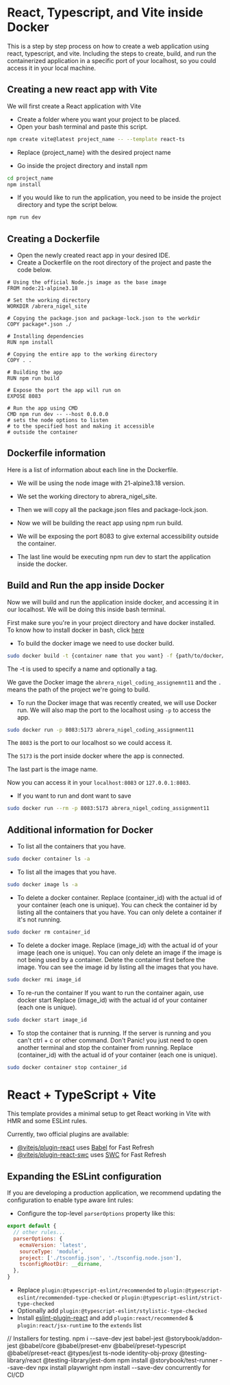 # React, Typescript, and Vite inside Docker

This is a step by step process on how to create a web application using react, typescript, and vite. Including the steps to create, build, and run the containerized application in a specific port of your localhost, so you could access it in your local machine.


## Creating a new react app with Vite

We will first create a React application with Vite

- Create a folder where you want your project to be placed.
- Open your bash terminal and paste this script.

```bash
npm create vite@latest project_name -- --template react-ts
```
- Replace {project_name} with the desired project name

- Go inside the project directory and install npm
```bash
cd project_name
npm install
```

- If you would like to run the application, you need to be inside the project directory and type the script below.
```bash
npm run dev
```

## Creating a Dockerfile

- Open the newly created react app in your desired IDE.
- Create a Dockerfile on the root directory of the project and paste the code below.

```docker
# Using the official Node.js image as the base image
FROM node:21-alpine3.18

# Set the working directory
WORKDIR /abrera_nigel_site

# Copying the package.json and package-lock.json to the workdir
COPY package*.json ./

# Installing dependencies
RUN npm install

# Copying the entire app to the working directory
COPY . .

# Building the app
RUN npm run build

# Expose the port the app will run on
EXPOSE 8083

# Run the app using CMD
CMD npm run dev -- --host 0.0.0.0
# sets the node options to listen
# to the specified host and making it accessible
# outside the container
```


## Dockerfile information

Here is a list of information about each line in the Dockerfile.

- We will be using the node image with 21-alpine3.18 version.

- We set the working directory to abrera_nigel_site.

- Then we will copy all the package.json files and package-lock.json.

- Now we will be building the react app using npm run build.

- We will be exposing the port 8083 to give external accessibility outside the container.

- The last line would be executing npm run dev to start the application inside the docker.


## Build and Run the app inside Docker


Now we will build and run the application inside docker, and accessing it in our localhost.
We will be doing this inside bash terminal.


First make sure you're in your project directory and have docker installed.
To know how to install docker in bash, click [here](https://docs.docker.com/engine/install/ubuntu/)

- To build the docker image we need to use docker build.
```bash
sudo docker build -t {container name that you want} -f {path/to/docker/file} . 
```

The -t is used to specify a name and optionally a tag.

We gave the Docker image the `abrera_nigel_coding_assignemnt11`
and the ` . ` means the path of the project we're going to build.


- To run the Docker image that was recently created, we will use Docker run. We will also map the port to the localhost using `-p` to access the app.

```bash
sudo docker run -p 8083:5173 abrera_nigel_coding_assignment11
```

The `8083` is the port to our localhost so we could access it.

The `5173` is the port inside docker where the app is connected.

The last part is the image name.

Now you can access it in your `localhost:8083` or `127.0.0.1:8083`.

- If you want to run and dont want to save

```bash
sudo docker run --rm -p 8083:5173 abrera_nigel_coding_assignment11
```

## Additional information for Docker

- To list all the containers that you have.
```bash
sudo docker container ls -a
```

- To list all the images that you have.
```bash
sudo docker image ls -a
```

- To delete a docker container.
Replace (container_id) with the actual id of your container (each one is unique).
You can check the container id by listing all the containers that you have.
You can only delete a container if it's not running.
```bash
sudo docker rm container_id
```

- To delete a docker image.
Replace (image_id) with the actual id of your image (each one is unique).
You can only delete an image if the image is not being used by a container.
Delete the container first before the image.
You can see the image id by listing all the images that you have.
```bash
sudo docker rmi image_id
```


- To re-run the container
If you want to run the container again, use docker start
Replace (image_id) with the actual id of your container (each one is unique).
```bash
sudo docker start image_id
```


- To stop the container that is running.
If the server is running and you can't ctrl + c or other command. Don't Panic! you just need to open another terminal and stop the container from running.
Replace (container_id) with the actual id of your container (each one is unique).
```bash
sudo docker container stop container_id
```

# React + TypeScript + Vite
This template provides a minimal setup to get React working in Vite with HMR and some ESLint rules.

Currently, two official plugins are available:

- [@vitejs/plugin-react](https://github.com/vitejs/vite-plugin-react/blob/main/packages/plugin-react/README.md) uses [Babel](https://babeljs.io/) for Fast Refresh
- [@vitejs/plugin-react-swc](https://github.com/vitejs/vite-plugin-react-swc) uses [SWC](https://swc.rs/) for Fast Refresh

## Expanding the ESLint configuration

If you are developing a production application, we recommend updating the configuration to enable type aware lint rules:

- Configure the top-level `parserOptions` property like this:

```js
export default {
  // other rules...
  parserOptions: {
    ecmaVersion: 'latest',
    sourceType: 'module',
    project: ['./tsconfig.json', './tsconfig.node.json'],
    tsconfigRootDir: __dirname,
  },
}
```

- Replace `plugin:@typescript-eslint/recommended` to `plugin:@typescript-eslint/recommended-type-checked` or `plugin:@typescript-eslint/strict-type-checked`
- Optionally add `plugin:@typescript-eslint/stylistic-type-checked`
- Install [eslint-plugin-react](https://github.com/jsx-eslint/eslint-plugin-react) and add `plugin:react/recommended` & `plugin:react/jsx-runtime` to the `extends` list

// Installers for testing.
npm i --save-dev jest babel-jest @storybook/addon-jest @babel/core @babel/preset-env @babel/preset-typescript @babel/preset-react @types/jest ts-node identity-obj-proxy @testing-library/react @testing-library/jest-dom
npm install @storybook/test-runner --save-dev
npx install playwright
npm install --save-dev concurrently
for CI/CD

